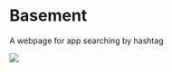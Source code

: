 # Basement
A webpage for app searching by hashtag 

<p><img src="https://github.com/zeroclubvn/Basement/raw/main/home.jpeg"/></p>
